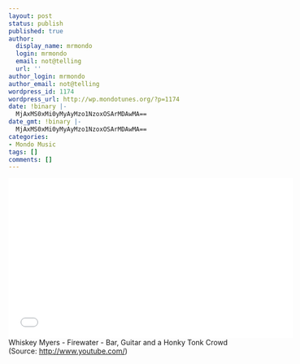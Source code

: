 ```yaml
---
layout: post
status: publish
published: true
author:
  display_name: mrmondo
  login: mrmondo
  email: not@telling
  url: ''
author_login: mrmondo
author_email: not@telling
wordpress_id: 1174
wordpress_url: http://wp.mondotunes.org/?p=1174
date: !binary |-
  MjAxMS0xMi0yMyAyMzo1NzoxOSArMDAwMA==
date_gmt: !binary |-
  MjAxMS0xMi0yMyAyMzo1NzoxOSArMDAwMA==
categories:
- Mondo Music
tags: []
comments: []
---
```

<iframe width="560" height="315" src="//www.youtube.com/embed/0pExkhdO4iU" frameborder="0"> </iframe>
Whiskey Myers - Firewater - Bar, Guitar and a Honky Tonk Crowd
<div class="attribution">(<span>Source:</span> <a href="http://www.youtube.com/">http://www.youtube.com/</a>)</div>
